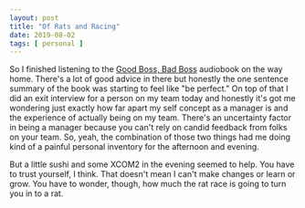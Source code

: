 ```yaml
---
layout: post
title: "Of Rats and Racing"
date: 2019-08-02
tags: [ personal ]
---
```


So I finished listening to the
[Good Boss, Bad Boss](https://www.gsb.stanford.edu/faculty-research/books/good-boss-bad-boss-how-be-best-learn-worst)
audiobook on the way home. There's a lot of good advice in there but honestly the one sentence summary of the book was
starting to feel like "be perfect." On top of that I did an exit interview for a person on my team today and honestly
it's got me wondering just exactly how far apart my self concept as a manager is and the experience of actually being on
my team. There's an uncertainty factor in being a manager because you can't rely on candid feedback from folks on your
team. So, yeah, the combination of those two things had me doing kind of a painful personal inventory for the afternoon
and evening.

But a little sushi and some XCOM2 in the evening seemed to help. You have to trust yourself, I think. That doesn't mean
I can't make changes or learn or grow. You have to wonder, though, how much the rat race is going to turn you in to a
rat.

